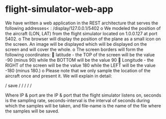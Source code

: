 # flight-simulator-web-app
We have written a web application in the REST architecture that serves the following addresses<
: /display/127.0.0.1/5402 
o We modeled the position of the aircraft (LON, LAT) from the flight simulator located on 1.0.0.127 at port 5402.
o The browser will display the position of the plane as a small icon on the screen.
An image will be displayed which will be displayed on the screen and will cover the whole.
o The screen borders will form the following coordinates:
 latitude - the TOP of the screen will be the value -90 (minus 90) while the BOTTOM will be the value 90
 Longitude - the RIGHT of the screen will be the value 180 while the LEFT will be the value -180 (minus 180.)
o Please note that we only sample the location of the aircraft once and present it.
We will explain in detail:

/ save / <IP> / <port> / <seconds> / <seconds-interval> / <file-name>

Where IP & port are the IP & port that the flight simulator listens on, seconds is the sampling rate,
seconds-interval is the interval of seconds during which the samples will be taken,
and file-name is the name of the file where the samples will be saved.
